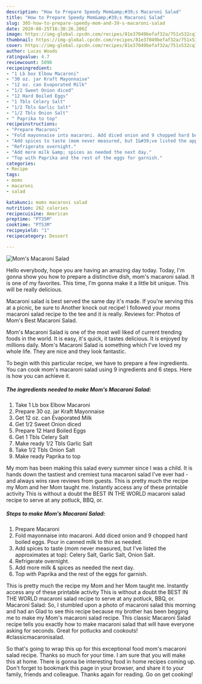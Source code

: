 ```yaml
---
description: "How to Prepare Speedy Mom&amp;#39;s Macaroni Salad"
title: "How to Prepare Speedy Mom&amp;#39;s Macaroni Salad"
slug: 305-how-to-prepare-speedy-mom-and-39-s-macaroni-salad
date: 2020-08-25T16:38:26.206Z
image: https://img-global.cpcdn.com/recipes/81e37049befaf32a/751x532cq70/moms-macaroni-salad-recipe-main-photo.jpg
thumbnail: https://img-global.cpcdn.com/recipes/81e37049befaf32a/751x532cq70/moms-macaroni-salad-recipe-main-photo.jpg
cover: https://img-global.cpcdn.com/recipes/81e37049befaf32a/751x532cq70/moms-macaroni-salad-recipe-main-photo.jpg
author: Lucas Woods
ratingvalue: 4.7
reviewcount: 5096
recipeingredient:
- "1 Lb box Elbow Macaroni"
- "30 oz. jar Kraft Mayonnaise"
- "12 oz. can Evaporated Milk"
- "1/2 Sweet Onion diced"
- "12 Hard Boiled Eggs"
- "1 Tbls Celery Salt"
- "1/2 Tbls Garlic Salt"
- "1/2 Tbls Onion Salt"
- " Paprika to top"
recipeinstructions:
- "Prepare Macaroni"
- "Fold mayonnaise into macaroni. Add diced onion and 9 chopped hard boiled eggs. Pour in canned milk to thin as needed."
- "Add spices to taste (mom never measured, but I&#39;ve listed the approximates at top): Celery Salt, Garlic Salt, Onion Salt."
- "Refrigerate overnight."
- "Add more milk &amp; spices as needed the next day."
- "Top with Paprika and the rest of the eggs for garnish."
categories:
- Recipe
tags:
- moms
- macaroni
- salad

katakunci: moms macaroni salad 
nutrition: 262 calories
recipecuisine: American
preptime: "PT35M"
cooktime: "PT53M"
recipeyield: "1"
recipecategory: Dessert

---
```



![Mom&#39;s Macaroni Salad](https://img-global.cpcdn.com/recipes/81e37049befaf32a/751x532cq70/moms-macaroni-salad-recipe-main-photo.jpg)

Hello everybody, hope you are having an amazing day today. Today, I'm gonna show you how to prepare a distinctive dish, mom&#39;s macaroni salad. It is one of my favorites. This time, I'm gonna make it a little bit unique. This will be really delicious.

Macaroni salad is best served the same day it&#39;s made. If you&#39;re serving this at a picnic, be sure to Another knock out recipe! I followed your moms macaroni salad recipe to the tee and it is really. Reviews for: Photos of Mom&#39;s Best Macaroni Salad.

Mom&#39;s Macaroni Salad is one of the most well liked of current trending foods in the world. It is easy, it's quick, it tastes delicious. It is enjoyed by millions daily. Mom&#39;s Macaroni Salad is something which I've loved my whole life. They are nice and they look fantastic.


To begin with this particular recipe, we have to prepare a few ingredients. You can cook mom&#39;s macaroni salad using 9 ingredients and 6 steps. Here is how you can achieve it.

<!--inarticleads1-->

##### The ingredients needed to make Mom&#39;s Macaroni Salad:

1. Take 1 Lb box Elbow Macaroni
1. Prepare 30 oz. jar Kraft Mayonnaise
1. Get 12 oz. can Evaporated Milk
1. Get 1/2 Sweet Onion diced
1. Prepare 12 Hard Boiled Eggs
1. Get 1 Tbls Celery Salt
1. Make ready 1/2 Tbls Garlic Salt
1. Take 1/2 Tbls Onion Salt
1. Make ready  Paprika to top


My mom has been making this salad every summer since I was a child. It is hands down the tastiest and cremiest tuna macaroni salad I&#39;ve ever had - and always wins rave reviews from guests. This is pretty much the recipe my Mom and her Mom taught me. Instantly access any of these printable activity This is without a doubt the BEST IN THE WORLD macaroni salad recipe to serve at any potluck, BBQ, or. 

<!--inarticleads2-->

##### Steps to make Mom&#39;s Macaroni Salad:

1. Prepare Macaroni
1. Fold mayonnaise into macaroni. Add diced onion and 9 chopped hard boiled eggs. Pour in canned milk to thin as needed.
1. Add spices to taste (mom never measured, but I&#39;ve listed the approximates at top): Celery Salt, Garlic Salt, Onion Salt.
1. Refrigerate overnight.
1. Add more milk &amp; spices as needed the next day.
1. Top with Paprika and the rest of the eggs for garnish.


This is pretty much the recipe my Mom and her Mom taught me. Instantly access any of these printable activity This is without a doubt the BEST IN THE WORLD macaroni salad recipe to serve at any potluck, BBQ, or. Macaroni Salad: So, I stumbled upon a photo of macaroni salad this morning and had an Glad to see this recipe because my brother has been begging me to make my Mom&#39;s macaroni salad recipe. This classic Macaroni Salad recipe tells you exactly how to make macaroni salad that will have everyone asking for seconds. Great for potlucks and cookouts! #classicmacaronisalad. 

So that's going to wrap this up for this exceptional food mom&#39;s macaroni salad recipe. Thanks so much for your time. I am sure that you will make this at home. There is gonna be interesting food in home recipes coming up. Don't forget to bookmark this page in your browser, and share it to your family, friends and colleague. Thanks again for reading. Go on get cooking!

